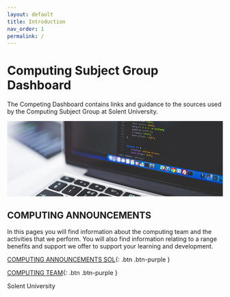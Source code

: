 ```yaml
---
layout: default
title: Introduction
nav_order: 1
permalink: /
---
```




# Computing Subject Group Dashboard

The Competing Dashboard contains links and guidance to the sources used by the Computing Subject Group at Solent University.

![Computer](docs/images/pexels-negative-space-160107_DATS.jpg)

## COMPUTING ANNOUNCEMENTS

In this pages you will find information about the computing team and the activities that we perform.  You will also find information relating to a range benefits and support we offer to support your learning and development.

[COMPUTING ANNOUNCEMENTS SOL](https://learn.solent.ac.uk/course/view.php?id=22663&section=0#tabs-tree-start){: .btn .btn-purple } 


[COMPUTING TEAM](https://learn.solent.ac.uk/course/view.php?id=22663&section=1#tabs-tree-start){: .btn .btn-purple } 


Solent University
